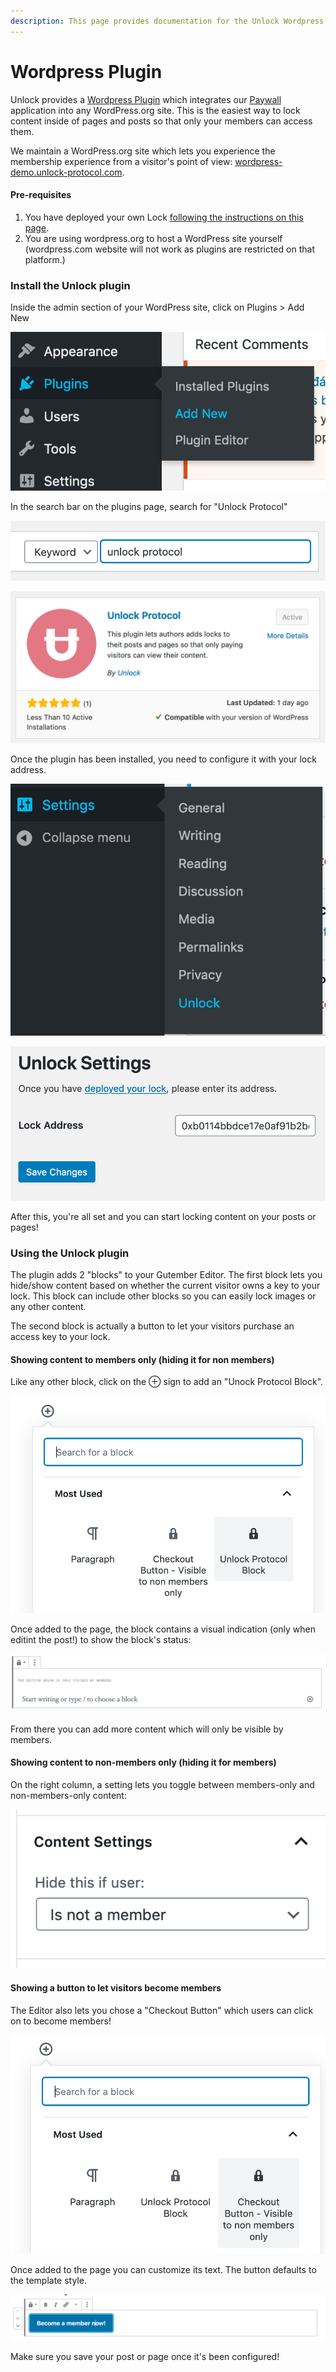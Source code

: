 ```yaml
---
description: This page provides documentation for the Unlock Wordpress plugin.
---
```


# Wordpress Plugin

Unlock provides a [Wordpress Plugin](https://wordpress.org/plugins/unlock-protocol/) which integrates our [Paywall](../applications/paywall/) application into any WordPress.org site. This is the easiest way to lock content inside of pages and posts so that only your members can access them.

We maintain a WordPress.org site which lets you experience the membership experience from a visitor's point of view: [wordpress-demo.unlock-protocol.com](https://wordpress-demo.unlock-protocol.com/).

#### Pre-requisites

1. You have deployed your own Lock [following the instructions on this page](https://docs.unlock-protocol.com/#create-a-lock).
2. You are using wordpress.org to host a WordPress site yourself \(wordpress.com website will not work as plugins are restricted on that platform.\)

### Install the Unlock plugin 

Inside the admin section of your WordPress site, click on Plugins &gt; Add New

![](../.gitbook/assets/image%20%283%29.png)

In the search bar on the plugins page, search for "Unlock Protocol"

![Search for the plugin](../.gitbook/assets/image%20%286%29.png)

![Click on &quot;Install Now&quot;, and then on &quot;Activate&quot;.](../.gitbook/assets/image%20%2810%29.png)

Once the plugin has been installed, you need to configure it with your lock address.

![For this, in the Settings Menu, pick Unlock.](../.gitbook/assets/image%20%282%29.png)

![Enter your lock address. \(See per-requisite to deploy your own lock\)](../.gitbook/assets/image%20%284%29.png)

After this, you're all set and you can start locking content on your posts or pages!

### Using the Unlock plugin 

The plugin adds 2 "blocks" to your Gutember Editor. The first block lets you hide/show content based on whether the current visitor owns a key to your lock. This block can include other blocks so you can easily lock images or any other content.

The second block is actually a button to let your visitors purchase an access key to your lock.

#### Showing content to members only \(hiding it for non members\)

Like any other block, click on the ⊕ sign to add an "Unock Protocol Block".

![](../.gitbook/assets/image%20%287%29.png)

Once added to the page, the block contains a visual indication \(only when editint the post!\) to show the block's status:

![](../.gitbook/assets/image%20%289%29.png)

From there you can add more content which will only be visible by members.

#### Showing content to non-members only \(hiding it for members\)

On the right column, a setting lets you toggle between members-only and non-members-only content:

![](../.gitbook/assets/image.png)



#### Showing a button to let visitors become members

The Editor also lets you chose a "Checkout Button" which users can click on to become members!

![](../.gitbook/assets/image%20%281%29.png)



Once added to the page you can customize its text. The button defaults to the template style.

![](../.gitbook/assets/image%20%285%29.png)

Make sure you save your post or page once it's been configured! 


